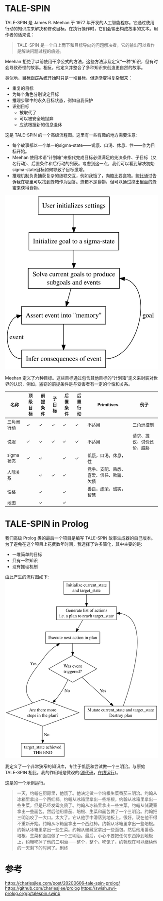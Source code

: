 # TALE-SPIN
TALE-SPIN 是 James R. Meehan 于 1977 年开发的人工智能程序。它通过使用行动的知识库来解决和修改目标。在执行操作时，它们会输出构成故事的文本。用作者的话来说：

>TALE-SPIN 是一个自上而下和目标导向的问题解决者。它的输出可以看作是解决问题过程的痕迹。

Meehan 拒绝了以前使用干净公式的方法，这些方法涉及定义“一种”知识，但有时会导致奇怪的故事。相反，他定义并整合了多种知识来创造更自然的故事。

类似地，目标跟踪系统开始时只是一堆目标，但逐渐变得复杂起来：
* 重复的目标
* 为每个角色分别设定目标
* 推理步骤中的永久目标状态，例如自我保护
* 识别目标
    * 被取代了
    * 可以被安全地抛弃
    * 应该根据新的信息退休

这是 TALE-SPIN 的一个高级流程图。这里有一些有趣的地方需要注意:

* 每个故事都以一个单一的sigma-state——饥饿、口渴、休息、性——作为目标开始。
* Meehan 使用术语“计划箱”来指代完成目标必须满足的先决条件、子目标（又名行动）、后置条件和后行动的列表。考虑到这一点，我们可以看到解决初始sigma-state目标如何导致子目标激增。
* 推理机制负责捕获复杂的级联交互，例如我饿了，向鲍比要食物。鲍比通过告诉我在哪里可以找到蜂箱作为回答。蜂箱不是食物，但可以通过挖出里面的蜂蜜来获得食物。

![](img/20200606-tale-spin-prolog-flow.svg)

Meehan 定义了六种目标。这些目标通过包含其他目标的“计划箱”定义来封装对世界的认识，例如，盗窃的前提条件是与受害者有一定的个性和关系。

|名称|顶级目标|前提条件|子目标|后置条件|后置行动|Primitives|例子|
|-|-|-|-|-|-|-|-|
|三角洲行动|✓|✓|✓|✓|✓|不适用|三角洲控制|
|说服|✓|✓|✓|✓|✓|不适用|请求、提议、讨价还价、威胁|
|sigma状态|✓|✓||✓|✓|饥饿，口渴，休息，性||
|人际关系||✓|✓|✓||竞争、支配、熟悉、喜爱、信任、欺骗、欠债||
|性格||✓||✓||善良，虚荣，诚实，智慧||
|地图||✓||✓||||

# TALE-SPIN in Prolog
我们高级 Prolog 类的最后一个项目是编写 TALE-SPIN 故事生成器的自己版本。为了避免在这个项目上花费数年时间，我选择了许多简化，其中主要的是:
* 一堆简单的目标
* 只有一种知识
* 没有推理机制

由此产生的流程图如下:
![](img/20200606-tale-spin-prolog-flow-mine.svg)

我定义了一个非常狭窄的知识库，专注于饥饿和尝试做一个三明治。与原始 TALE-SPIN 相比，我的作用域是微观的([源代码](https://github.com/charlesjlee/prolog)，[在线运行](https://swish.swi-prolog.org/p/talespin.swinb))。

这是的一个示例运行。

>一天，约翰在厨房里，他饿了。他决定做一个培根生菜番茄三明治。约翰从冰箱里拿出一个西红柿。约翰从冰箱里拿出一些培根。约翰从冰箱里拿出一些生菜，但是已经发霉变质了。约翰从冰箱里拿出一些生菜。约翰从储藏室拿出一些面包。然后他用番茄、培根、生菜和面包做了一个三明治。约翰把三明治咬了一大口。太大了。它从他手中滑落到地板上。很好。现在他不得不重新开始。约翰从冰箱里拿出一个西红柿。约翰从冰箱里拿出一些培根。约翰从冰箱里拿出一些生菜。约翰从储藏室拿出一些面包。然后他用番茄、培根、生菜和面包做了一个三明治。最后，小心不要把任何东西掉到地板上，约翰吃掉了他的三明治——整个，整个。吃饱了，约翰现在可以继续他的一天剩下的时间了。剧终


# 参考
https://charlesjlee.com/post/20200606-tale-spin-prolog/
https://github.com/charlesjlee/prolog
https://swish.swi-prolog.org/p/talespin.swinb
